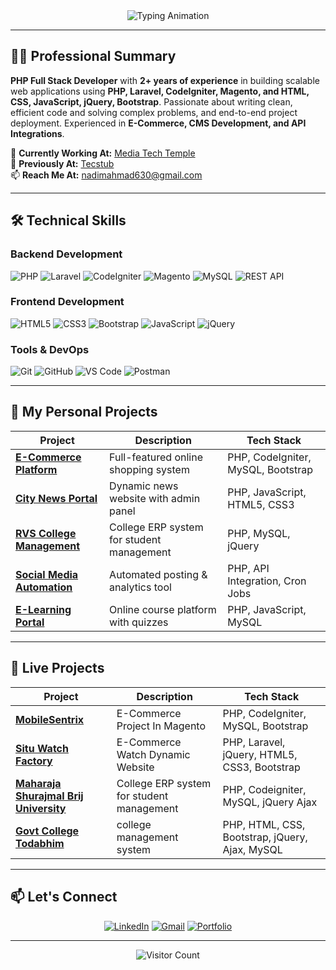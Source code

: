 <div align="center">
  <img src="https://readme-typing-svg.herokuapp.com?font=Fira+Code&weight=600&size=26&duration=4000&pause=1000&color=2E8B57&center=true&vCenter=true&width=650&height=60&lines=Hello%2C+I'm+Nadim+Ahmad;Full-Stack+PHP+Developer;Laravel+%7C+CodeIgniter+%7C+Magento+Specialist" alt="Typing Animation" />
</div>

---

## **👨‍💻 Professional Summary**
**PHP Full Stack Developer** with **2+ years of experience** in building scalable web applications using **PHP, Laravel, CodeIgniter, Magento, and HTML, CSS, JavaScript, jQuery, Bootstrap**. Passionate about writing clean, efficient code and solving complex problems, and end-to-end project deployment. Experienced in **E-Commerce, CMS Development, and API Integrations**.

🔭 **Currently Working At:** [Media Tech Temple](https://www.mediatechtemple.com/)  
🌱 **Previously At:** [Tecstub](https://www.tecstub.com/)  
📫 **Reach Me At:** [nadimahmad630@gmail.com](mailto:nadimahmad630@gmail.com)  

---

## **🛠️ Technical Skills**
### **Backend Development**
![PHP](https://img.shields.io/badge/PHP-777BB4?style=for-the-badge&logo=php&logoColor=white)
![Laravel](https://img.shields.io/badge/Laravel-EF4223?style=for-the-badge&logo=laravel&logoColor=white)
![CodeIgniter](https://img.shields.io/badge/CodeIgniter-EF4223?style=for-the-badge&logo=codeigniter&logoColor=white)
![Magento](https://img.shields.io/badge/Magento-EE672F?style=for-the-badge&logo=magento&logoColor=white)
![MySQL](https://img.shields.io/badge/MySQL-4479A1?style=for-the-badge&logo=mysql&logoColor=white)
![REST API](https://img.shields.io/badge/REST_API-FF6C37?style=for-the-badge&logo=json&logoColor=white)

### **Frontend Development**
![HTML5](https://img.shields.io/badge/HTML5-E34F26?style=for-the-badge&logo=html5&logoColor=white)
![CSS3](https://img.shields.io/badge/CSS3-1572B6?style=for-the-badge&logo=css3&logoColor=white)
![Bootstrap](https://img.shields.io/badge/Bootstrap-7952B3?style=for-the-badge&logo=bootstrap&logoColor=white)
![JavaScript](https://img.shields.io/badge/JavaScript-F7DF1E?style=for-the-badge&logo=javascript&logoColor=black)
![jQuery](https://img.shields.io/badge/jQuery-0769AD?style=for-the-badge&logo=jquery&logoColor=white)

### **Tools & DevOps**
![Git](https://img.shields.io/badge/Git-F05032?style=for-the-badge&logo=git&logoColor=white)
![GitHub](https://img.shields.io/badge/GitHub-181717?style=for-the-badge&logo=github&logoColor=white)
![VS Code](https://img.shields.io/badge/VS_Code-007ACC?style=for-the-badge&logo=visual-studio-code&logoColor=white)
![Postman](https://img.shields.io/badge/Postman-FF6C37?style=for-the-badge&logo=postman&logoColor=white)

---

## **🚀 My Personal Projects**
| Project | Description | Tech Stack |
|---------|------------|------------|
| **[E-Commerce Platform](https://github.com/nadim9838nadim9838/E-Commerce)** | Full-featured online shopping system | PHP, CodeIgniter, MySQL, Bootstrap |
| **[City News Portal](https://github.com/nadim9838nadim9838/City-News)** | Dynamic news website with admin panel | PHP, JavaScript, HTML5, CSS3 |
| **[RVS College Management](https://github.com/nadim9838nadim9838/RVS-Inter-College)** | College ERP system for student management | PHP, MySQL, jQuery |
| **[Social Media Automation](https://github.com/nadim9838nadim9838/Social-Media-Automation)** | Automated posting & analytics tool | PHP, API Integration, Cron Jobs |
| **[E-Learning Portal](https://github.com/nadim9838nadim9838/E-Learning-Portal)** | Online course platform with quizzes | PHP, JavaScript, MySQL |

---

## **🚀 Live Projects**
| Project | Description | Tech Stack |
|---------|------------|------------|
| **[MobileSentrix](https://www.mobilesentrix.com/)** | E-Commerce Project In Magento | PHP, CodeIgniter, MySQL, Bootstrap |
| **[Situ Watch Factory](https://situwatchfactory.in/)** | E-Commerce Watch Dynamic Website | PHP, Laravel, jQuery, HTML5, CSS3, Bootstrap |
| **[Maharaja Shurajmal Brij University](https://msbuadmission.in/home/)** | College ERP system for student management | PHP, Codeigniter, MySQL, jQuery Ajax|
| **[Govt College Todabhim](https://gctodabhim.ac.in/)** | college management system | PHP, HTML, CSS, Bootstrap, jQuery, Ajax, MySQL |

---

## **📫 Let's Connect**
<div align="center">
  
[![LinkedIn](https://img.shields.io/badge/LinkedIn-0A66C2?style=for-the-badge&logo=linkedin&logoColor=white)](https://www.linkedin.com/in/nadim-ahmad9838/)
[![Gmail](https://img.shields.io/badge/Gmail-EA4335?style=for-the-badge&logo=gmail&logoColor=white)](mailto:nadimahmad630@gmail.com)
[![Portfolio](https://img.shields.io/badge/Portfolio-4285F4?style=for-the-badge&logo=google-chrome&logoColor=white)](https://nadim9838.github.io/My-Portfolio/)

</div>

---

<div align="center">
  
![Visitor Count](https://komarev.com/ghpvc/?username=nadim9838nadim9838&label=Profile+Views&color=blueviolet&style=flat-square)

</div>
